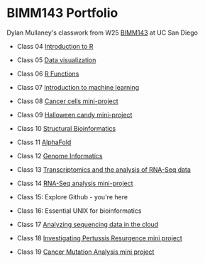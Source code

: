 # BIMM143 Portfolio 

Dylan Mullaney's classwork from W25 [BIMM143](https://bioboot.github.io/bimm143_W25/) at UC San Diego 

- Class 04 [Introduction to R](https://htmlpreview.github.io/?https://raw.githubusercontent.com/dmullaney14/bimm143_github/refs/heads/main/Class04/class04.html)

- Class 05 [Data visualization](https://htmlpreview.github.io/?https://raw.githubusercontent.com/dmullaney14/bimm143_github/refs/heads/main/Class05/class05.html)

- Class 06 [R Functions](https://htmlpreview.github.io/?https://raw.githubusercontent.com/dmullaney14/bimm143_github/refs/heads/main/Class06/RFunctionsClass06.html)

- Class 07 [Introduction to machine learning](https://htmlpreview.github.io/?https://raw.githubusercontent.com/dmullaney14/bimm143_github/refs/heads/main/Class07/class7.html)

- Class 08 [Cancer cells mini-project](https://htmlpreview.github.io/?https://raw.githubusercontent.com/dmullaney14/bimm143_github/refs/heads/main/Class08/Class%208%20Mini%20Project.html)

- Class 09 [Halloween candy mini-project](https://htmlpreview.github.io/?https://raw.githubusercontent.com/dmullaney14/bimm143_github/refs/heads/main/Class09/Class09_Halloween_Candy_Mini_Proj.html)

- Class 10 [Structural Bioinformatics](https://htmlpreview.github.io/?https://raw.githubusercontent.com/dmullaney14/bimm143_github/refs/heads/main/Class10%3A11/class10.html)

- Class 11 [AlphaFold](https://htmlpreview.github.io/?https://raw.githubusercontent.com/dmullaney14/bimm143_github/refs/heads/main/Class10%3A11/class10.html)

- Class 12 [Genome Informatics](https://htmlpreview.github.io/?https://raw.githubusercontent.com/dmullaney14/bimm143_github/refs/heads/main/Class12/class%2012.html)

- Class 13 [Transcriptomics and the analysis of RNA-Seq data](https://htmlpreview.github.io/?https://raw.githubusercontent.com/dmullaney14/bimm143_github/refs/heads/main/Class13/class13.html) 

- Class 14 [RNA-Seq analysis mini-project](https://htmlpreview.github.io/?https://raw.githubusercontent.com/dmullaney14/bimm143_github/refs/heads/main/Class14/class14.html)

- Class 15: Explore Github - you're here

- Class 16: Essential UNIX for bioinformatics

- Class 17 [Analyzing sequencing data in the cloud](https://htmlpreview.github.io/?https://raw.githubusercontent.com/dmullaney14/bimm143_github/refs/heads/main/Class17/class17pt2.html)

- Class 18 [Investigating Pertussis Resurgence mini project](https://htmlpreview.github.io/?https://raw.githubusercontent.com/dmullaney14/bimm143_github/refs/heads/main/Class18/class18.html)
 
- Class 19 [Cancer Mutation Analysis mini project](https://htmlpreview.github.io/?https://raw.githubusercontent.com/dmullaney14/bimm143_github/refs/heads/main/Class19/class19.html)

